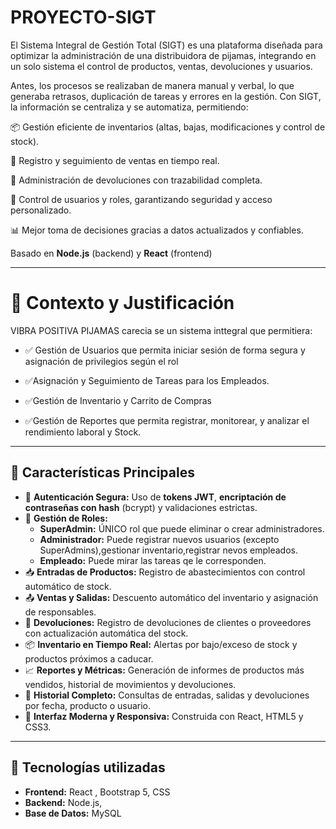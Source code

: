 # PROYECTO-SIGT
El Sistema Integral de Gestión Total (SIGT) es una plataforma diseñada para optimizar la administración de una distribuidora de pijamas, integrando en un solo sistema el control de productos, ventas, devoluciones y usuarios.

Antes, los procesos se realizaban de manera manual y verbal, lo que generaba retrasos, duplicación de tareas y errores en la gestión. Con SIGT, la información se centraliza y se automatiza, permitiendo:

📦 Gestión eficiente de inventarios (altas, bajas, modificaciones y control de stock).

💸 Registro y seguimiento de ventas en tiempo real.

🔄 Administración de devoluciones con trazabilidad completa.

👥 Control de usuarios y roles, garantizando seguridad y acceso personalizado.

📊 Mejor toma de decisiones gracias a datos actualizados y confiables.

Basado en **Node.js** (backend) y **React** (frontend)

-----------------------------------------------------------------------------------------------------------------------
# 🧭 Contexto y Justificación  

VIBRA POSITIVA PIJAMAS carecia se un sistema inttegral que permitiera:
- ✅ Gestión de Usuarios que permita iniciar sesión de forma segura y asignación de privilegios según el rol

- ✅Asignación y Seguimiento de Tareas para los Empleados.

- ✅Gestión de Inventario y Carrito de Compras

- ✅Gestión de Reportes que permita registrar, monitorear, y analizar el rendimiento laboral y Stock.
--------------------------------------------------------------------------------------------------------------------
## 🚀 Características Principales  

- 🔐 **Autenticación Segura:** Uso de **tokens JWT**, **encriptación de contraseñas con hash** (bcrypt) y validaciones estrictas.  
- 👥 **Gestión de Roles:**  
  - **SuperAdmin:** ÚNICO rol que puede eliminar o crear administradores.  
  - **Administrador:** Puede registrar nuevos usuarios (excepto SuperAdmins),gestionar inventario,registrar nevos empleados.  
  - **Empleado:** Puede mirar las tareas qe le corresponden.  
- 📥 **Entradas de Productos:** Registro de abastecimientos con control automático de stock.  
- 📤 **Ventas y Salidas:** Descuento automático del inventario y asignación de responsables.  
- 🔄 **Devoluciones:** Registro de devoluciones de clientes o proveedores con actualización automática del stock.  
- 📦 **Inventario en Tiempo Real:** Alertas por bajo/exceso de stock y productos próximos a caducar.  
- 📈 **Reportes y Métricas:** Generación de informes de productos más vendidos, historial de movimientos y devoluciones.  
- 🧾 **Historial Completo:** Consultas de entradas, salidas y devoluciones por fecha, producto o usuario.  
- 🎨 **Interfaz Moderna y Responsiva:** Construida con React, HTML5 y CSS3.
-----------------------------------------------------------------------------------------------------------------------------
## 🚀 Tecnologías utilizadas

- **Frontend:** React , Bootstrap 5, CSS
- **Backend:** Node.js, 
- **Base de Datos:** MySQL


